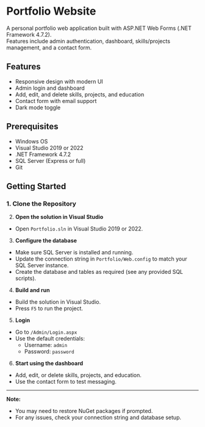 
# Portfolio Website

A personal portfolio web application built with ASP.NET Web Forms (.NET Framework 4.7.2).  
Features include admin authentication, dashboard, skills/projects management, and a contact form.

## Features

- Responsive design with modern UI
- Admin login and dashboard
- Add, edit, and delete skills, projects, and education
- Contact form with email support
- Dark mode toggle

## Prerequisites

- Windows OS
- Visual Studio 2019 or 2022
- .NET Framework 4.7.2
- SQL Server (Express or full)
- Git

## Getting Started

### 1. Clone the Repository
 

2. **Open the solution in Visual Studio**
- Open `Portfolio.sln` in Visual Studio 2019 or 2022.

3. **Configure the database**
- Make sure SQL Server is installed and running.
- Update the connection string in `Portfolio/Web.config` to match your SQL Server instance.
- Create the database and tables as required (see any provided SQL scripts).

4. **Build and run**
- Build the solution in Visual Studio.
- Press `F5` to run the project.

5. **Login**
- Go to `/Admin/Login.aspx`
- Use the default credentials:
  - Username: `admin`
  - Password: `password`

6. **Start using the dashboard**
- Add, edit, or delete skills, projects, and education.
- Use the contact form to test messaging.

---

**Note:**  
- You may need to restore NuGet packages if prompted.
- For any issues, check your connection string and database setup.

